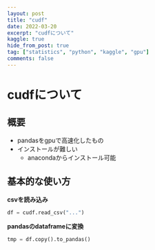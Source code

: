 ```yaml
---
layout: post
title: "cudf"
date: 2022-03-20
excerpt: "cudfについて"
kaggle: true
hide_from_post: true
tag: ["statistics", "python", "kaggle", "gpu"]
comments: false
---
```


# cudfについて

## 概要
 - pandasをgpuで高速化したもの
 - インストールが難しい
   - anacondaからインストール可能

## 基本的な使い方

**csvを読み込み**  
```python
df = cudf.read_csv("...")
```

**pandasのdataframeに変換**  
```python
tmp = df.copy().to_pandas()
```

